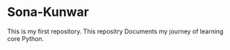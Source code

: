 # Sona-Kunwar
This is my first repository.
This repositry Documents my journey of learning core Python.
